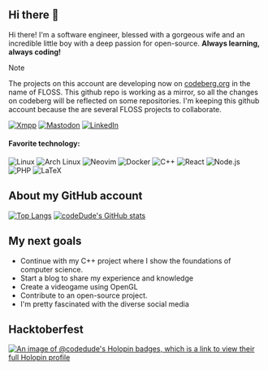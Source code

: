 ## Hi there 👋

Hi there! I'm a software engineer, blessed with a gorgeous wife and an incredible little boy with a deep passion for open-source. **Always learning, always coding!**

> [!Note]
> The projects on this account are developing now on [codeberg.org](https://codeberg.org/codeDude) in the name of FLOSS. This github repo is working as a mirror, so all the changes on codeberg will be reflected on some repositories. I'm keeping this github account because the are several FLOSS projects to collaborate. 

[![Xmpp](https://img.shields.io/badge/XMPP-purple?style=flat-square&logo=xmpp)](https://xmpp.link/#codeDude@disroot.org)
[![Mastodon](https://img.shields.io/badge/Mastodon-blue?style=flat-square&logo=mastodon)](https://fosstodon.org/@codeDude)
[![LinkedIn](https://img.shields.io/badge/LinkedIn-blue?style=flat-square&logo=linkedin)](https://www.linkedin.com/in/codedude/)

#### Favorite technology:
![Linux](https://img.shields.io/badge/Linux-FCC624?style=flat-square&logo=linux&logoColor=black)
![Arch Linux](https://img.shields.io/badge/Arch_Linux-1793D1?style=flat-square&logo=arch-linux&logoColor=white)
![Neovim](https://img.shields.io/badge/Neovim-57A143?style=flat-square&logo=neovim&logoColor=white)
![Docker](https://img.shields.io/badge/Docker-2496ED?style=flat-square&logo=docker&logoColor=white)
![C++](https://img.shields.io/badge/C++-00599C?style=flat-square&logo=cplusplus&logoColor=white)
![React](https://img.shields.io/badge/React-61DAFB?style=flat-square&logo=react&logoColor=black)
![Node.js](https://img.shields.io/badge/Node.js-339933?style=flat-square&logo=node.js&logoColor=white)
![PHP](https://img.shields.io/badge/PHP-777BB4?style=flat-square&logo=php&logoColor=white)
![LaTeX](https://img.shields.io/badge/LaTeX-008080?style=flat-square&logo=latex&logoColor=white)


## About my GitHub account

[![Top Langs](https://github-readme-stats.vercel.app/api/top-langs/?username=codeDude64)](https://github.com/anuraghazra/github-readme-stats)
[![codeDude's GitHub stats](https://github-readme-stats.vercel.app/api?username=codeDude64)](https://github.com/anuraghazra/github-readme-stats)

## My next goals

- Continue with my C++ project where I show the foundations of computer science.
- Start a blog to share my experience and knowledge
- Create a videogame using OpenGL
- Contribute to an open-source project.
- I'm pretty fascinated with the diverse social media

## Hacktoberfest
[![An image of @codedude's Holopin badges, which is a link to view their full Holopin profile](https://holopin.me/codedude)](https://holopin.io/@codedude)

<!--
**codeDude64/codeDude64** is a ✨ _special_ ✨ repository because its `README.md` (this file) appears on your GitHub profile.

Here are some ideas to get you started:

- 🔭 I’m currently working on ...
- 🌱 I’m currently learning ...
- 👯 I’m looking to collaborate on ...
- 🤔 I’m looking for help with ...
- 💬 Ask me about ...
- 📫 How to reach me: ...
- 😄 Pronouns: ...
- ⚡ Fun fact: ...
-->
